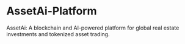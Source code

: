 # AssetAi-Platform
AssetAi: A blockchain and AI-powered platform for global real estate investments and tokenized asset trading.

